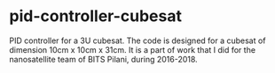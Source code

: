 # pid-controller-cubesat
PID controller for a 3U cubesat. The code is designed for a cubesat of dimension 10cm x 10cm x 31cm. It is a part of work that I did for the nanosatellite team of BITS Pilani, during 2016-2018. 
